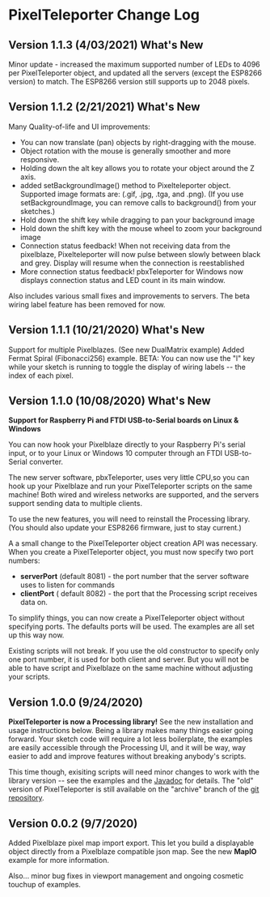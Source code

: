# PixelTeleporter Change Log

## Version 1.1.3 (4/03/2021) What's New
Minor update - increased the maximum supported number of LEDs to 4096 per PixelTeleporter object, and 
updated all the servers (except the ESP8266 version) to match.   The ESP8266 version still supports up
to 2048 pixels.

## Version 1.1.2 (2/21/2021) What's New
Many Quality-of-life and UI improvements:
- You can now translate (pan) objects by right-dragging with the mouse.
- Object rotation with the mouse is generally smoother and more responsive.
- Holding down the alt key allows you to rotate your object around the Z axis.
- added setBackgroundImage() method to Pixelteleporter object. Supported image formats are: 
 (.gif, .jpg, .tga, and .png).  (If you use setBackgroundImage, you can remove calls to background() from your sketches.)
- Hold down the shift key while dragging to pan your background image
- Hold down the shift key with the mouse wheel to zoom your background image
- Connection status feedback!  When not receiving data from the pixelblaze, Pixelteleporter will now pulse between
 slowly between black and grey.  Display will resume when the connection is reestablished
- More connection status feedback! pbxTeleporter for Windows now displays connection status and LED count in its main window.

Also includes various small fixes and improvements to servers. 
The beta wiring label feature has been removed for now.

## Version 1.1.1 (10/21/2020) What's New
Support for multiple Pixelblazes. (See new DualMatrix example)
Added Fermat Spiral (Fibonacci256) example.
BETA: You can now use the "l" key while your sketch is running to toggle the display of wiring labels -- the index of each pixel. 
 
## Version 1.1.0 (10/08/2020) What's New
**Support for Raspberry Pi and FTDI USB-to-Serial boards on Linux & Windows**

You can now hook your Pixelblaze directly to your Raspberry Pi's serial input, or to your
Linux or Windows 10 computer through an FTDI USB-to-Serial converter.

The new server software, pbxTeleporter, uses very little CPU,so you can hook up your Pixelblaze and run your PixelTeleporter scripts
on the same machine!  Both wired and wireless networks are supported, and the servers support sending data to multiple clients. 

To use the new features, you will need to reinstall the Processing library. (You should also update your ESP8266 firmware, just to stay current.)

A a small change to the PixelTeleporter object creation API was necessary. When you create a PixelTeleporter object, you must now specify two port numbers:
- **serverPort** (default 8081) - the port number that the server software uses to listen for commands
- **clientPort** ( default 8082) - the port that the Processing script receives data on.

To simplify things, you can now create a PixelTeleporter object without specifying ports. The defaults ports will be used.  The examples are all set up this way now.

Existing scripts will not break. If you use the old constructor to specify only one port number, it is used for both client and server.
But you will not be able to have script and Pixelblaze on the same machine without adjusting your scripts. 

## Version 1.0.0 (9/24/2020) 
**PixelTeleporter is now a Processing library!**
See the new installation and usage instructions below.  Being a library makes many things easier going forward. 
Your sketch code will require a lot less boilerplate, the examples are easily accessible through the Processing UI,
and it will be way, way easier to add and improve features without breaking anybody's scripts.

This time though, exisiting scripts will need minor changes to work with the library version -- see the examples
and the [Javadoc](https://zranger1.github.io/PixelTeleporter/pixelTeleporter/library/package-summary.html) for details. 
The "old" version of PixelTeleporter is still available on the "archive" branch of the [git repository](https://github.com/zranger1/PixelTeleporter).

## Version 0.0.2 (9/7/2020) 
Added Pixelblaze pixel map import export. This let you build a displayable object directly from a
Pixelblaze compatible json map. See the new **MapIO** example for more information.

Also... minor bug fixes in viewport management and ongoing cosmetic touchup of examples.
